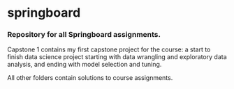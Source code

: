 # springboard
### Repository for all Springboard assignments. 

Capstone 1 contains my first capstone project for the course: a start to finish data science project starting with data wrangling and exploratory data analysis, and ending with model selection and tuning. 

All other folders contain solutions to course assignments.
